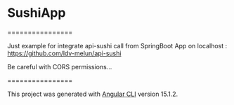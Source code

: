 # SushiApp

================

Just example for integrate api-sushi call from SpringBoot App on localhost :  https://github.com/ldv-melun/api-sushi 

Be careful with CORS permissions...

================


This project was generated with [Angular CLI](https://github.com/angular/angular-cli) version 15.1.2.

